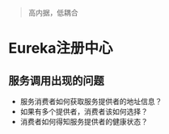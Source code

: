 > 高内据，低耦合

# Eureka注册中心

## 服务调用出现的问题

- 服务消费者如何获取服务提供者的地址信息？
- 如果有多个提供者，消费者该如何选择？
- 消费者如何得知服务提供者的健康状态？



